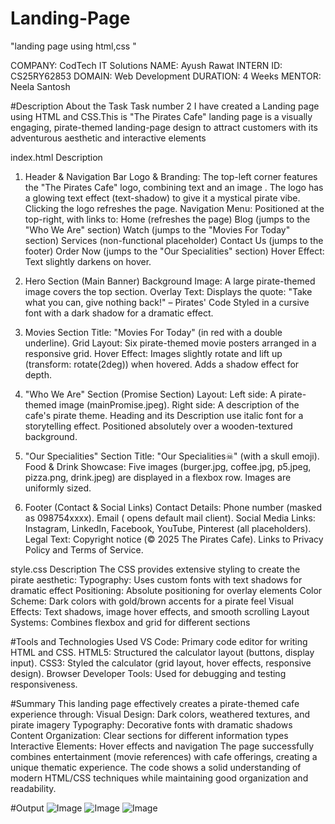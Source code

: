 # Landing-Page

"landing page using html,css "

COMPANY: CodTech IT Solutions
NAME: Ayush Rawat
INTERN ID: CS25RY62853
DOMAIN: Web Development
DURATION: 4 Weeks
MENTOR: Neela Santosh

#Description About the Task
Task number 2
I have created a Landing page using HTML and CSS.This is "The Pirates Cafe" landing page is a visually engaging, pirate-themed landing-page design to attract customers with its adventurous aesthetic and interactive elements

index.html Description

1. Header & Navigation Bar
Logo & Branding: The top-left corner features the "The Pirates Cafe" logo, combining text and an image .
The logo has a glowing text effect (text-shadow) to give it a mystical pirate vibe.
Clicking the logo refreshes the page.
Navigation Menu: Positioned at the top-right, with links to:
Home (refreshes the page)
Blog (jumps to the "Who We Are" section)
Watch (jumps to the "Movies For Today" section)
Services (non-functional placeholder)
Contact Us (jumps to the footer)
Order Now (jumps to the "Our Specialities" section)
Hover Effect: Text slightly darkens on hover.

2. Hero Section (Main Banner)
Background Image: A large pirate-themed image covers the top section.
Overlay Text: Displays the quote: "Take what you can, give nothing back!" – Pirates' Code
Styled in a cursive font  with a dark shadow for a dramatic effect.

4. Movies Section
Title: "Movies For Today" (in red with a double underline).
Grid Layout: Six pirate-themed movie posters arranged in a responsive grid.
Hover Effect: Images slightly rotate and lift up (transform: rotate(2deg)) when hovered.
Adds a shadow effect for depth.
4. "Who We Are" Section (Promise Section)
Layout: Left side: A pirate-themed image (mainPromise.jpeg).
Right side: A description of the cafe's pirate theme.
Heading and its Description use italic font for a storytelling effect.
Positioned absolutely over a wooden-textured background.

5. "Our Specialities" Section
Title: "Our Specialities☠" (with a skull emoji).
Food & Drink Showcase:
Five images (burger.jpg, coffee.jpg, p5.jpeg, pizza.png, drink.jpeg) are displayed in a flexbox row.
Images are uniformly sized.

6. Footer (Contact & Social Links)
Contact Details: Phone number (masked as 098754xxxx).
Email ( opens default mail client).
Social Media Links: Instagram, LinkedIn, Facebook, YouTube, Pinterest (all placeholders).
Legal Text: Copyright notice (© 2025 The Pirates Cafe).
Links to Privacy Policy and Terms of Service.


style.css Description
The CSS provides extensive styling to create the pirate aesthetic:
Typography: Uses custom fonts with text shadows for dramatic effect
Positioning: Absolute positioning for overlay elements
Color Scheme: Dark colors with gold/brown accents for a pirate feel
Visual Effects: Text shadows, image hover effects, and smooth scrolling
Layout Systems: Combines flexbox and grid for different sections



#Tools and Technologies Used
VS Code:
Primary code editor for writing HTML and CSS.
HTML5:
Structured the calculator layout (buttons, display input).
CSS3:
Styled the calculator (grid layout, hover effects, responsive design).
Browser Developer Tools:
Used for debugging and testing responsiveness.

#Summary
This landing page effectively creates a pirate-themed cafe experience through:
Visual Design: Dark colors, weathered textures, and pirate imagery
Typography: Decorative fonts with dramatic shadows
Content Organization: Clear sections for different information types
Interactive Elements: Hover effects and navigation
The page successfully combines entertainment (movie references) with cafe offerings, creating a unique thematic experience. The code shows a solid understanding of modern HTML/CSS techniques while maintaining good organization and readability.

#Output 
![Image](https://github.com/user-attachments/assets/dbac8784-a18f-4353-bc6a-82183e961665)
![Image](https://github.com/user-attachments/assets/331bc8c8-83ef-4d01-80d0-a4f8df3de063)
![Image](https://github.com/user-attachments/assets/bc8d555d-0dec-4f43-ac39-cea60e7253de)


